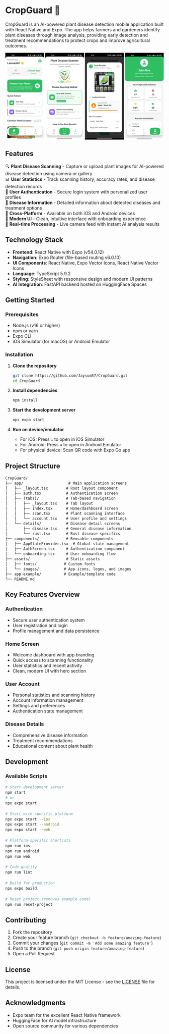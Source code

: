 <!-- <p align="center">
   <img src="assets/images/icon.png" alt="icon" height="200">
</p> -->

# CropGuard 🌱

CropGuard is an AI-powered plant disease detection mobile application built with React Native and Expo. The app helps farmers and gardeners identify plant diseases through image analysis, providing early detection and treatment recommendations to protect crops and improve agricultural outcomes.

<p align="center">
  <img src="repo-assets/1.png" alt="screenshot 1"/>
</p>

## Features

🔍 **Plant Disease Scanning** - Capture or upload plant images for AI-powered disease detection using camera or gallery  
📊 **User Statistics** - Track scanning history, accuracy rates, and disease detection records  
👤 **User Authentication** - Secure login system with personalized user profiles  
🎯 **Disease Information** - Detailed information about detected diseases and treatment options  
📱 **Cross-Platform** - Available on both iOS and Android devices  
🎨 **Modern UI** - Clean, intuitive interface with onboarding experience  
🔄 **Real-time Processing** - Live camera feed with instant AI analysis results  

## Technology Stack

- **Frontend**: React Native with Expo (v54.0.12)
- **Navigation**: Expo Router (file-based routing v6.0.10)
- **UI Components**: React Native, Expo Vector Icons, React Native Vector Icons
- **Language**: TypeScript 5.9.2
- **Styling**: StyleSheet with responsive design and modern UI patterns
- **AI Integration**: FastAPI backend hosted on HuggingFace Spaces

## Getting Started

### Prerequisites

- Node.js (v16 or higher)
- npm or yarn
- Expo CLI
- iOS Simulator (for macOS) or Android Emulator

### Installation

1. **Clone the repository**
   ```bash
   git clone https://github.com/Jaysum57/CropGuard.git
   cd CropGuard
   ```

2. **Install dependencies**
   ```bash
   npm install
   ```

3. **Start the development server**
   ```bash
   npx expo start
   ```

4. **Run on device/emulator**
   - For iOS: Press `i` to open in iOS Simulator
   - For Android: Press `a` to open in Android Emulator
   - For physical device: Scan QR code with Expo Go app

## Project Structure

```
CropGuard/
├── app/                    # Main application screens
│   ├── _layout.tsx        # Root layout component
│   ├── auth.tsx           # Authentication screen
│   ├── (tabs)/            # Tab-based navigation
│   │   ├── _layout.tsx    # Tab layout
│   │   ├── index.tsx      # Home/dashboard screen
│   │   ├── scan.tsx       # Plant scanning interface
│   │   └── account.tsx    # User profile and settings
│   └── details/           # Disease detail screens
│       ├── disease.tsx    # General disease information
│       └── rust.tsx       # Rust disease specifics
├── components/            # Reusable components
│   ├── AppStateProvider.tsx  # Global state management
│   ├── AuthScreen.tsx     # Authentication component
│   └── onboarding.tsx     # User onboarding flow
├── assets/                # Static assets
│   ├── fonts/            # Custom fonts
│   └── images/           # App icons, logos, and images
├── app-example/          # Example/template code
└── README.md
```

## Key Features Overview

### Authentication 
- Secure user authentication system
- User registration and login
- Profile management and data persistence

### Home Screen 
- Welcome dashboard with app branding
- Quick access to scanning functionality
- User statistics and recent activity
- Clean, modern UI with hero section

### User Account 
- Personal statistics and scanning history
- Account information management
- Settings and preferences
- Authentication state management

### Disease Details 
- Comprehensive disease information
- Treatment recommendations
- Educational content about plant health

## Development

### Available Scripts

```bash
# Start development server
npm start
# or
npx expo start

# Start with specific platform
npx expo start --ios
npx expo start --android
npx expo start --web

# Platform-specific shortcuts
npm run ios
npm run android
npm run web

# Code quality
npm run lint

# Build for production
npx expo build

# Reset project (removes example code)
npm run reset-project
```
## Contributing

1. Fork the repository
2. Create your feature branch (`git checkout -b feature/amazing-feature`)
3. Commit your changes (`git commit -m 'Add some amazing feature'`)
4. Push to the branch (`git push origin feature/amazing-feature`)
5. Open a Pull Request

## License

This project is licensed under the MIT License - see the [LICENSE](LICENSE) file for details.

## Acknowledgments

- Expo team for the excellent React Native framework
- HuggingFace for AI model infrastructure
- Open source community for various dependencies


